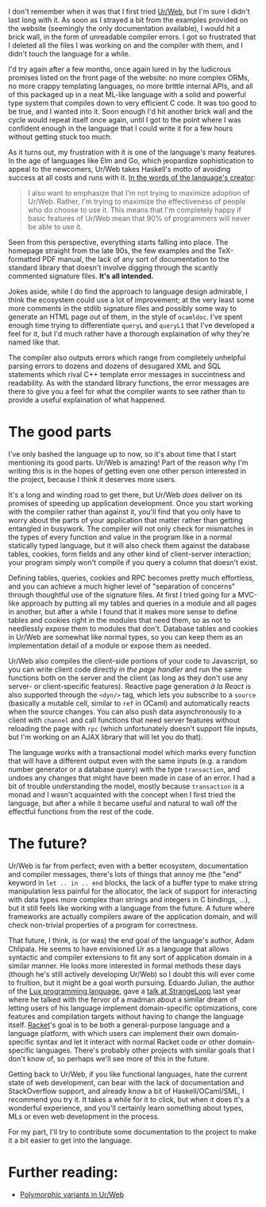 I don't remember when it was that I first tried [Ur/Web][urweb], but I'm sure I
didn't last long with it. As soon as I strayed a bit from the examples provided
on the website (seemingly the only documentation available), I would hit a brick
wall, in the form of unreadable compiler errors. I got so frustrated that I
deleted all the files I was working on and the compiler with them, and I didn't
touch the language for a while.

I'd try again after a few months, once again lured in by the
ludicrous promises listed on the front page of the website: no more complex
ORMs, no more crappy templating languages, no more brittle internal APIs, and
all of this packaged up in a neat ML-like language with a solid and powerful
type system that compiles down to very efficient C code. It was too good to be
true, and I wanted into it. Soon enough I'd hit another brick wall and the
cycle would repeat itself once again, until I got to the point where I was
confident enough in the language that I could write it for a few hours without
getting stuck too much.

As it turns out, my frustration with it is one of the language's many features.
In the age of languages like Elm and Go, which jeopardize sophistication to
appeal to the newcomers, Ur/Web takes Haskell's motto of avoiding success at
all costs and runs with it. [In the words of the language's creator][adoption]:

> I also want to emphasize that I'm not trying to maximize adoption of
> Ur/Web.  Rather, I'm trying to maximize the effectiveness of people who
> do choose to use it.  This means that I'm completely happy if basic
> features of Ur/Web mean that 90% of programmers will never be able to
> use it.

Seen from this perspective, everything starts falling into place. The homepage
straight from the late 90s, the few examples and the TeX-formatted PDF manual,
the lack of any sort of documentation to the standard library that doesn't
involve digging through the scantly commented signature files. **It's all
intended.**

Jokes aside, while I do find the approach to language design admirable, I think
the ecosystem could use a lot of improvement; at the very least some more
comments in the stdlib signature files and possibly some way to generate an
HTML page out of them, in the style of `ocamldoc`. I've spent enough time
trying to differentiate `queryL` and `queryL1` that I've developed a feel for
it, but I'd much rather have a thorough explaination of why they're named like
that.

The compiler also outputs errors which range from completely unhelpful parsing
errors to dozens and dozens of desugared XML and SQL statements which rival C++
template error messages in succintness and readability. As with the standard
library functions, the error messages are there to give you a feel for what the
compiler wants to see rather than to provide a useful explaination of what
happened.

# The good parts

I've only bashed the language up to now, so it's about time that I start
mentioning its good parts. Ur/Web is amazing! Part of the reason why I'm
writing this is in the hopes of getting even one other person interested in the
project, because I think it deserves more users.

It's a long and winding road to get there, but Ur/Web *does* deliver on its
promises of speeding up application development. Once you start working with
the compiler rather than against it, you'll find that you only have to worry
about the parts of your application that matter rather than getting entangled
in busywork. The compiler will not only check for mismatches in the types of
every function and value in the program like in a normal statically typed
language, but it will also check them against the database tables, cookies,
form fields and any other kind of client-server interaction; your program
simply won't compile if you query a column that doesn't exist.

Defining tables, queries, cookies and RPC becomes pretty much effortless, and
you can achieve a much higher level of "separation of concerns" through
thoughtful use of the signature files. At first I tried going for a MVC-like
approach by putting all my tables and queries in a module and all pages in
another, but after a while I found that it makes more sense to define tables
and cookies right in the modules that need them, so as not to needlessly expose
them to modules that don't. Database tables and cookies in Ur/Web are somewhat
like normal types, so you can keep them as an implementation detail of a module
or expose them as needed.

Ur/Web also compiles the client-side portions of your code to Javascript, so
you can write client code directly *in the page handler* and run the same
functions both on the server and the client (as long as they don't use any
server- or client-specific features). Reactive page generation *à la React* is
also supported through the `<dyn/>` tag, which lets you subscribe to a `source`
(basically a mutable cell, similar to `ref` in OCaml) and automatically reacts
when the source changes. You can also push data asynchronously to a client with
`channel` and call functions that need server features without reloading the
page with `rpc` (which unfortunately doesn't support file inputs, but I'm
working on an AJAX library that will let you do that).

The language works with a transactional model which marks every function that
will have a different output even with the same inputs (e.g. a random number
generator or a database query) with the type `transaction`, and undoes any
changes that might have been made in case of an error. I had a bit of trouble
understanding the model, mostly because `transaction` is a monad and I wasn't
acquainted with the concept when I first tried the language, but after a while
it became useful and natural to wall off the effectful functions from the rest
of the code.

# The future?

Ur/Web is far from perfect; even with a better ecosystem, documentation and
compiler messages, there's lots of things that annoy me (the "end" keyword
in `let .. in .. end` blocks, the lack of a buffer type to make string
manipulation less painful for the allocator, the lack of support for
interacting with data types more complex than strings and integers in C
bindings, ...), but it still feels like working with a language from the
future. A future where frameworks are actually compilers aware of the
application domain, and will check non-trivial properties of a program for
correctness.

That future, I think, is (or was) the end goal of the language's author, Adam
Chlipala. He seems to have envisioned Ur as a language that allows syntactic
and compiler extensions to fit any sort of application domain in a similar
manner. He looks more interested in formal methods these days (though he's
still actively developing Ur/Web) so I doubt this will ever come to fruition,
but it might be a goal worth pursuing. Eduardo Julian, the author of the
[Lux programming language](https://github.com/LuxLang/lux), gave a
[talk at StrangeLoop](https://www.youtube.com/watch?v=T-BZvBWiamU) last year
where he talked with the fervor of a madman about a similar dream of letting
users of his language implement domain-specific optimizations, core features
and compilation targets without having to change the language itself.
[Racket](https://racket-lang.org/)'s goal is to be both a general-purpose
language and a language platform, with which users can implement their own
domain-specific syntax and let it interact with normal Racket code or other
domain-specific languages. There's probably other projects with similar goals
that I don't know of, so perhaps we'll see more of this in the future.

Getting back to Ur/Web, if you like functional languages, hate the current
state of web development, can bear with the lack of documentation and
StackOverflow support, and already know a bit of Haskell/OCaml/SML, I
recommend you try it. It takes a while for it to click, but when it does it's a
wonderful experience, and you'll certainly learn something about types, MLs or
even web development in the process.

For my part, I'll try to contribute some documentation to the project to make
it a bit easier to get into the language.

# Further reading:

- [Polymorphic variants in Ur/Web](http://blog.ezyang.com/2012/07/polymorphic-variants-in-urweb/)

[urweb]: http://www.impredicative.com/ur/
[adoption]: http://www.impredicative.com/pipermail/ur/2010-December/000329.html
